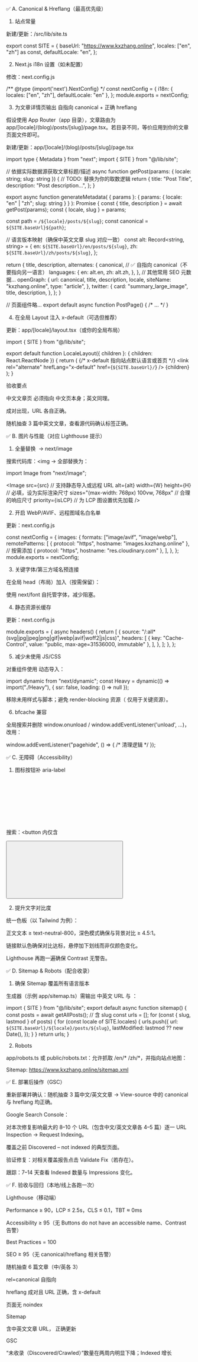 ✅ A. Canonical & Hreflang（最高优先级）
1) 站点常量

新建/更新：/src/lib/site.ts

export const SITE = {
  baseUrl: "https://www.kxzhang.online",
  locales: ["en", "zh"] as const,
  defaultLocale: "en",
};

2) Next.js i18n 设置（如未配置）

修改：next.config.js

/** @type {import('next').NextConfig} */
const nextConfig = {
  i18n: { locales: ["en", "zh"], defaultLocale: "en" },
};
module.exports = nextConfig;

3) 为文章详情页输出 自指向 canonical + 正确 hreflang

假设使用 App Router（app 目录），文章路由为 app/[locale]/(blog)/posts/[slug]/page.tsx。若目录不同，等价应用到你的文章页面文件即可。

新建/更新：app/[locale]/(blog)/posts/[slug]/page.tsx

import type { Metadata } from "next";
import { SITE } from "@/lib/site";

// 依据实际数据源获取文章标题/描述
async function getPost(params: { locale: string; slug: string }) {
  // TODO: 替换为你的取数逻辑
  return {
    title: "Post Title",
    description: "Post description...",
  };
}

export async function generateMetadata(
  { params }: { params: { locale: "en" | "zh"; slug: string } }
): Promise<Metadata> {
  const { title, description } = await getPost(params);
  const { locale, slug } = params;

  const path = `/${locale}/posts/${slug}`;
  const canonical = `${SITE.baseUrl}${path}`;

  // 语言版本映射（确保中英文文章 slug 对应一致）
  const alt: Record<string, string> = {
    en: `${SITE.baseUrl}/en/posts/${slug}`,
    zh: `${SITE.baseUrl}/zh/posts/${slug}`,
  };

  return {
    title,
    description,
    alternates: {
      canonical,               // ✅ 自指向 canonical（不要指向另一语言）
      languages: {
        en: alt.en,
        zh: alt.zh,
      },
    },
    // 其他常用 SEO 元数据...
    openGraph: {
      url: canonical,
      title,
      description,
      locale,
      siteName: "kxzhang.online",
      type: "article",
    },
    twitter: {
      card: "summary_large_image",
      title,
      description,
    },
  };
}

// 页面组件略…
export default async function PostPage() { /* ... */ }

4) 在全局 Layout 注入 x-default（可选但推荐）

更新：app/[locale]/layout.tsx（或你的全局布局）

import { SITE } from "@/lib/site";

export default function LocaleLayout({ children }: { children: React.ReactNode }) {
  return (
    <html>
      <head>
        {/* x-default 指向站点默认语言或首页 */}
        <link rel="alternate" hrefLang="x-default" href={`${SITE.baseUrl}/`} />
      </head>
      <body>{children}</body>
    </html>
  );
}


验收要点

中文文章页 <link rel="canonical"> 必须指向 中文页本身；英文同理。

<link rel="alternate" hreflang="en|zh|x-default"> 成对出现，URL 各自正确。

随机抽查 3 篇中英文文章，查看源代码确认标签正确。

✅ B. 图片与性能（对应 Lighthouse 提示）
1) 全量替换 <img> → next/image

搜索代码库：<img → 全部替换为：

import Image from "next/image";

<Image
  src={src}              // 支持静态导入或远程 URL
  alt={alt}
  width={W} height={H}   // 必填，设为实际渲染尺寸
  sizes="(max-width: 768px) 100vw, 768px" // 合理的响应尺寸
  priority={isLCP}       // 为 LCP 图设置优先加载
/>

2) 开启 WebP/AVIF、远程图域名白名单

更新：next.config.js

const nextConfig = {
  images: {
    formats: ["image/avif", "image/webp"],
    remotePatterns: [
      { protocol: "https", hostname: "images.kxzhang.online" }, // 按需添加
      { protocol: "https", hostname: "res.cloudinary.com" },
    ],
  },
};
module.exports = nextConfig;

3) 关键字体/第三方域名预连接

在全局 head（布局）加入（按需保留）：

<link rel="preconnect" href="https://fonts.gstatic.com" crossorigin>
<link rel="preconnect" href="https://fonts.googleapis.com">


使用 next/font 自托管字体，减少阻塞。

4) 静态资源长缓存

更新：next.config.js

module.exports = {
  async headers() {
    return [
      {
        source: "/:all*(svg|jpg|jpeg|png|gif|webp|avif|woff2|js|css)",
        headers: [
          { key: "Cache-Control", value: "public, max-age=31536000, immutable" },
        ],
      },
    ];
  },
};

5) 减少未使用 JS/CSS

对重组件使用 动态导入：

import dynamic from "next/dynamic";
const Heavy = dynamic(() => import("./Heavy"), { ssr: false, loading: () => null });


移除未用样式与脚本；避免 render-blocking 资源（<link rel="preload"> 仅用于关键资源）。

6) bfcache 兼容

全局搜索并删除 window.onunload / window.addEventListener('unload', ...)，改用：

window.addEventListener("pagehide", () => { /* 清理逻辑 */ });

✅ C. 无障碍（Accessibility）
1) 图标按钮补 aria-label

搜索：<button 内仅含 <svg> 的用例，逐个加：

<button aria-label="Open menu">
  <svg /* ... */ />
</button>

2) 提升文字对比度

统一色板（以 Tailwind 为例）：

正文文本 ≥ text-neutral-800，深色模式确保与背景对比 ≥ 4.5:1。

链接默认色确保对比达标，悬停加下划线而非仅颜色变化。

Lighthouse 再跑一遍确保 Contrast 无警告。

✅ D. Sitemap & Robots（配合收录）
1) 确保 Sitemap 覆盖所有语言版本

生成器（示例 app/sitemap.ts）需输出 中英文 URL 与 <lastmod>：

import { SITE } from "@/lib/site";
export default async function sitemap() {
  const posts = await getAllPosts(); // 含 slug
  const urls = [];
  for (const { slug, lastmod } of posts) {
    for (const locale of SITE.locales) {
      urls.push({
        url: `${SITE.baseUrl}/${locale}/posts/${slug}`,
        lastModified: lastmod ?? new Date(),
      });
    }
  }
  return urls;
}

2) Robots

app/robots.ts 或 public/robots.txt：允许抓取 /en/* /zh/*，并指向站点地图：

Sitemap: https://www.kxzhang.online/sitemap.xml

✅ E. 部署后操作（GSC）

重新部署并确认：随机抽查 3 篇中文/英文文章 → View-source 中的 canonical 与 hreflang 均正确。

Google Search Console：

对本次修复影响最大的 8–10 个 URL（包含中文/英文文章各 4–5 篇）逐一 URL Inspection → Request Indexing。

覆盖之前 Discovered – not indexed 的典型页面。

验证修复：对相关覆盖报告点击 Validate Fix（若存在）。

跟踪：7–14 天查看 Indexed 数量与 Impressions 变化。

✅ F. 验收与回归（本地/线上各跑一次）

Lighthouse（移动端）

Performance ≥ 90，LCP ≤ 2.5s，CLS ≤ 0.1，TBT ≈ 0ms

Accessibility ≥ 95（无 Buttons do not have an accessible name、Contrast 告警）

Best Practices = 100

SEO ≥ 95（无 canonical/hreflang 相关告警）

随机抽查 6 篇文章（中/英各 3）

rel=canonical 自指向

hreflang 成对且 URL 正确，含 x-default

页面无 noindex

Sitemap

含中英文文章 URL，<lastmod> 正确更新

GSC

“未收录（Discovered/Crawled）”数量在两周内明显下降；Indexed 增长